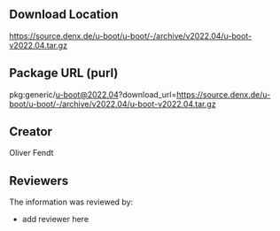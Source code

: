 ## Download Location

https://source.denx.de/u-boot/u-boot/-/archive/v2022.04/u-boot-v2022.04.tar.gz

## Package URL (purl)

pkg:generic/u-boot@2022.04?download_url=https://source.denx.de/u-boot/u-boot/-/archive/v2022.04/u-boot-v2022.04.tar.gz

## Creator

Oliver Fendt

## Reviewers

The information was reviewed by:

* add reviewer here
